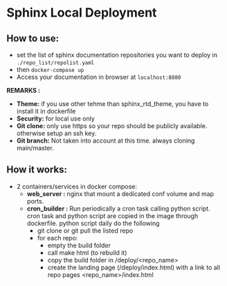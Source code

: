 # Sphinx Local Deployment

## How to use:  

* set the list of sphinx documentation repositories you want to deploy in  ```./repo_list/repolist.yaml```
* then ```docker-compose up```
* Access your documentation in browser at ```localhost:8080```

 **REMARKS :**  
 * **Theme:** if you use other tehme than sphinx_rtd_theme, you have to install it in dockerfile
 * **Security:** for local use only
 * **Git clone:** only use https so your repo should be publicly available. otherwise setup an ssh key.
 * **Git branch:** Not taken into account at this time. always cloning main/master.


## How it works:
* 2 containers/services in docker compose:
  * **web_server :** nginx that mount a dedicated conf volume and map ports.
  * **cron_builder :** Run periodically a cron task calling python script.  
  cron task and python script are copied in the image through dockerfile.
  python script daily do the following
    * git clone or git pull the listed repo
    * for each repo:
      * empty the build folder
      * call make html (to rebuild it)
      * copy the build folder in /deploy/<repo_name>
      * create the landing page (/deploy/index.html) with a link to all repo pages <repo_name>/index.html
